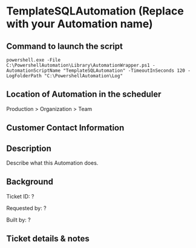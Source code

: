 TemplateSQLAutomation (Replace with your Automation name)
=====================

Command to launch the script
----------------------------
```
powershell.exe -File C:\PowershellAutomation\Library\AutomationWrapper.ps1 -AutomationScriptName "TemplateSQLAutomation" -TimeoutInSeconds 120 -LogFolderPath "C:\PowershellAutomation\Log"
```

Location of Automation in the scheduler
---------------------------------------
Production > Organization > Team


Customer Contact Information
----------------------------


Description
-----------
Describe what this Automation does.


Background
----------
Ticket ID: ?

Requested by: ?

Built by: ?


## Ticket details & notes
